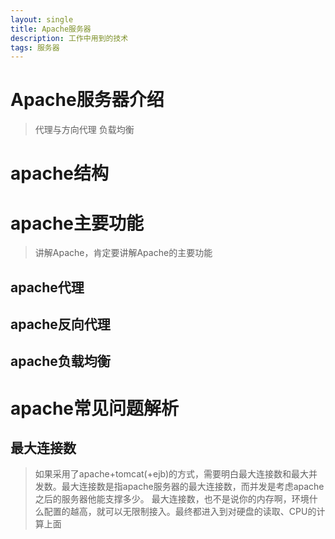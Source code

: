 ```yaml
---
layout: single
title: Apache服务器
description: 工作中用到的技术
tags: 服务器
---
```


# Apache服务器介绍
>代理与方向代理
负载均衡

# apache结构

# apache主要功能
>讲解Apache，肯定要讲解Apache的主要功能

## apache代理

## apache反向代理

## apache负载均衡


# apache常见问题解析
## 最大连接数
>如果采用了apache+tomcat(+ejb)的方式，需要明白最大连接数和最大并发数。最大连接数是指apache服务器的最大连接数，而并发是考虑apache之后的服务器他能支撑多少。
最大连接数，也不是说你的内存啊，环境什么配置的越高，就可以无限制接入。最终都进入到对硬盘的读取、CPU的计算上面


## 
